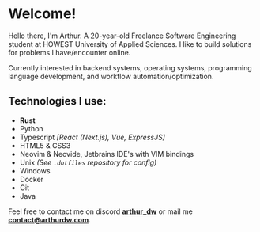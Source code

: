 # Welcome!

Hello there, I'm Arthur. A 20-year-old Freelance Software Engineering student at
HOWEST University of Applied Sciences. I like to build solutions for problems
I have/encounter online.

Currently interested in backend systems, operating systems, programming
language development, and workflow automation/optimization.

## Technologies I use:

-   **Rust**
-   Python
-   Typescript _[React (Next.js), Vue, ExpressJS]_
-   HTML5 & CSS3
-   Neovim & Neovide, Jetbrains IDE's with VIM bindings
-   Unix _(See `.dotfiles` repository for config)_
-   Windows
-   Docker
-   Git
-   Java

Feel free to contact me on discord [**arthur_dw**](https://discord.com/users/232182858251239424) or mail me **[contact@arthurdw.com]()**.
